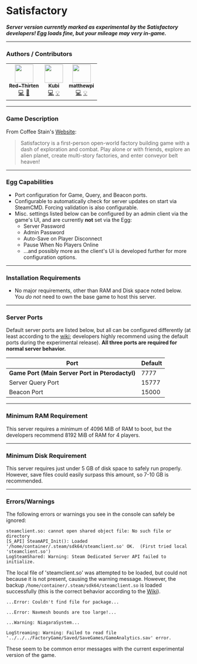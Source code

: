 # Satisfactory
***Server version currently marked as experimental by the Satisfactory developers! Egg loads fine, but your mileage may very in-game.***
___
### Authors / Contributors
<!-- prettier-ignore-start -->
<!-- markdownlint-disable -->
<table>
    <tr>
        <td align="center">
            <a href="https://github.com/lilkingjr1">
                <img src="https://avatars.githubusercontent.com/u/4533989" width="50px;" alt=""/><br /><sub><b>Red-Thirten</b></sub>
            </a>
            <br />
            <a href="https://github.com/parkervcp/eggs/commits?author=lilkingjr1" title="Codes">💻</a>
            <a href="https://github.com/parkervcp/eggs/commits?author=lilkingjr1" title="Maintains">🔨</a>
        </td>
        <td align="center">
            <a href="https://github.com/iamkubi">
                <img src="https://avatars.githubusercontent.com/u/6176191" width="50px;" alt=""/><br /><sub><b>Kubi</b></sub>
            </a>
            <br />
            <a href="https://github.com/parkervcp/eggs/commits?author=iamkubi" title="Codes">💻</a>
            <a href="https://github.com/parkervcp/eggs/commits?author=iamkubi" title="Contributor">💡</a>
        </td>
        <td align="center">
            <a href="https://github.com/matthewpi">
                <img src="https://avatars.githubusercontent.com/u/26559841" width="50px;" alt=""/><br /><sub><b>matthewpi</b></sub>
            </a>
            <br />
            <a href="https://github.com/parkervcp/eggs/commits?author=matthewpi" title="Codes">💻</a>
            <a href="https://github.com/parkervcp/eggs/commits?author=matthewpi" title="Contributor">💡</a>
        </td>
    </tr>
</table>
<!-- markdownlint-enable -->
<!-- prettier-ignore-end -->

___
### Game Description
From Coffee Stain's [Website](https://www.satisfactorygame.com/):
> Satisfactory is a first-person open-world factory building game with a dash of exploration and combat. Play alone or with friends, explore an alien planet, create multi-story factories, and enter conveyor belt heaven!
___
### Egg Capabilities
- Port configuration for Game, Query, and Beacon ports.
- Configurable to automatically check for server updates on start via SteamCMD. Forcing validation is also configurable.
- Misc. settings listed below can be configured by an admin client via the game's UI, and are currently **not** set via the Egg:
    - Server Password
    - Admin Password
    - Auto-Save on Player Disconnect
    - Pause When No Players Online
    - ...and possibly more as the client's UI is developed further for more configuration options.
___
### Installation Requirements
- No major requirements, other than RAM and Disk space noted below. You *do not* need to own the base game to host this server.
___
### Server Ports
Default server ports are listed below, but all can be configured differently (at least according to the [wiki](https://satisfactory.fandom.com/wiki/Dedicated_servers); developers highly recommend using the default ports during the experimental release). **All three ports are required for normal server behavior.**

| Port | Default |
|---------|---------|
| **Game Port (Main Server Port in Pterodactyl)** | 7777 |
| Server Query Port | 15777 |
| Beacon Port | 15000 |

___
### Minimum RAM Requirement
This server requires a minimum of 4096 MiB of RAM to boot, but the developers recommend 8192 MiB of RAM for 4 players.
___
### Minimum Disk Requirement
This server requires just under 5 GB of disk space to safely run properly. However, save files could easily surpass this amount, so 7-10 GB is recommended.
___
### Errors/Warnings
The following errors or warnings you see in the console can safely be ignored:
```log
steamclient.so: cannot open shared object file: No such file or directory
[S_API] SteamAPI_Init(): Loaded '/home/container/.steam/sdk64/steamclient.so' OK.  (First tried local 'steamclient.so')
LogSteamShared: Warning: Steam Dedicated Server API failed to initialize.
```
The local file of 'steamclient.so' was attempted to be loaded, but could not because it is not present, causing the warning message. However, the backup `/home/container/.steam/sdk64/steamclient.so` is loaded successfully (this is the correct behavior according to the [Wiki](https://satisfactory.fandom.com/wiki/Dedicated_servers)).
```log
...Error: Couldn't find file for package...
```
```log
...Error: Navmesh bounds are too large!...
```
```log
...Warning: NiagaraSystem...
```
```log
LogStreaming: Warning: Failed to read file '../../../FactoryGame/Saved/SaveGames/GameAnalytics.sav' error.
```
These seem to be common error messages with the current experimental version of the game.
